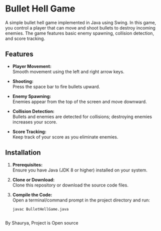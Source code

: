 # Bullet Hell Game

A simple bullet hell game implemented in Java using Swing. In this game, you control a player that can move and shoot bullets to destroy incoming enemies. The game features basic enemy spawning, collision detection, and score tracking.

## Features

- **Player Movement:**  
  Smooth movement using the left and right arrow keys.

- **Shooting:**  
  Press the space bar to fire bullets upward.

- **Enemy Spawning:**  
  Enemies appear from the top of the screen and move downward.

- **Collision Detection:**  
  Bullets and enemies are detected for collisions; destroying enemies increases your score.

- **Score Tracking:**  
  Keep track of your score as you eliminate enemies.

## Installation

1. **Prerequisites:**  
   Ensure you have Java (JDK 8 or higher) installed on your system.

2. **Clone or Download:**  
   Clone this repository or download the source code files.

3. **Compile the Code:**  
   Open a terminal/command prompt in the project directory and run:
   ```bash
   javac BulletHellGame.java



By Shaurya, Project is Open source
